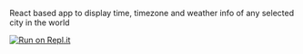 React based app to display time, timezone and weather info of any selected city in the world

[![Run on Repl.it](https://repl.it/badge/github/alanpapaz301/GetLocalInfo)](https://repl.it/github/alanpapaz301/GetLocalInfo)
